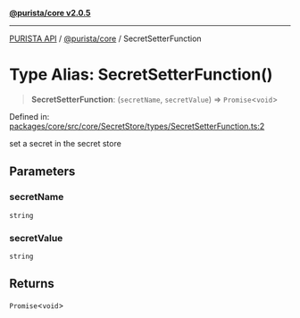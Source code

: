 [**@purista/core v2.0.5**](../README.md)

***

[PURISTA API](../../../packages.md) / [@purista/core](../README.md) / SecretSetterFunction

# Type Alias: SecretSetterFunction()

> **SecretSetterFunction**: (`secretName`, `secretValue`) => `Promise`\<`void`\>

Defined in: [packages/core/src/core/SecretStore/types/SecretSetterFunction.ts:2](https://github.com/puristajs/purista/blob/master/packages/core/src/core/SecretStore/types/SecretSetterFunction.ts#L2)

set a secret in the secret store

## Parameters

### secretName

`string`

### secretValue

`string`

## Returns

`Promise`\<`void`\>

